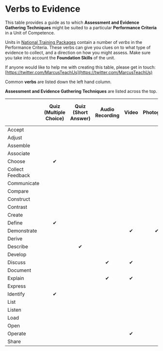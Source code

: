 # Verbs to Evidence
This table provides a guide as to which **Assessment and Evidence Gathering Techniques** might be suited to a particular **Performance Criteria** in a Unit of Competence.

Units in [National Training Packages](https://training.gov.au/Search/Training?SearchTitleOrCode=&IncludeSupersededData=false&TypeAllTrainingComponents=false&TypeTrainingPackages=true&TypeTrainingPackages=false&TypeQualifications=false&TypeAccreditedCourses=false&TypeModule=false&TypeUnitsOfCompetency=false&TypeUnitContextualisations=false&TypeSkillSets=false&nrtSearchSubmit=Search&AdvancedSearch=False&JavaScriptEnabled=true&educationLevel=-99&TaxonomyOccupation=&TaxonomyIndustrySector=&recognisedby=-99) contain a number of *verbs* in the Performance Criteria. These verbs can give you clues on to what type of evidence to collect, and a direction on how you might assess. Make sure you take into account the **Foundation Skills** of the unit.

If anyone would like to help me with creating this table, please get in touch: [https://twitter.com/MarcusTeachUs](https://twitter.com/MarcusTeachUs)

Common **verbs** are listed down the left hand column.

**Assessment and Evidence Gathering Techniques** are listed across the top.

|                  | Quiz (Multiple Choice) | Quiz (Short Answer) | Audio Recording    | Video              | Photograph         | Blog/Journal       | Asynchronous Discussion | Synchronous Discussion (Recorded) | Oral Questioning (Record Answers) | Observation (with supporting evidence) |
|------------------|:----------------------:|:-------------------:|:------------------:|:------------------:|:------------------:|:------------------:|:-----------------------:|:---------------------------------:|:---------------------------------:|:--------------------------------------:|
| Accept           |                        |                     |                    |                    |                    |                    |                         |                                   |                                   |                                        |
| Adjust           |                        |                     |                    |                    |                    |                    |                         |                                   |                                   |                                        |
| Assemble         |                        |                     |                    |                    |                    |                    |                         |                                   |                                   |                                        |
| Associate        |                        |                     |                    |                    |                    |                    |                         |                                   |                                   |                                        |
| Choose           | ✔     |                     |                    |                    |                    |                    |                         |                                   |                                   |                                        |
| Collect Feedback |                        |                     |                    |                    |                    |                    |                         |                                   |                                   |                                        |
| Communicate      |                        |                     |                    |                    |                    |                    |                         |                                   |                                   |                                        |
| Compare          |                        |                     |                    |                    |                    |                    |                         |                                   |                                   |                                        |
| Construct        |                        |                     |                    |                    |                    |                    |                         |                                   |                                   |                                        |
| Contrast         |                        |                     |                    |                    |                    |                    |                         |                                   |                                   |                                        |
| Create           |                        |                     |                    |                    |                    |                    |                         |                                   |                                   |                                        |
| Define           | ✔     |                     |                    |                    |                    |                    |                         |                                   |                                   |                                        |
| Demonstrate      |                        |                     |                    | ✔ | ✔ |                    |                         |                                   |                                   |                                        |
| Derive           |                        |                     |                    |                    |                    |                    |                         |                                   |                                   |                                        |
| Describe         |                        | ✔  |                    |                    |                    |                    |                         |                                   |                                   |                                        |
| Develop          |                        |                     |                    |                    |                    |                    |                         |                                   |                                   |                                        |
| Discuss          |                        |                     | ✔ | ✔ |                    | ✔ | ✔      | ✔                |                                   |                                        |
| Document         |                        |                     |                    |                    |                    |                    |                         |                                   |                                   |                                        |
| Explain          |                        |                     | ✔ | ✔ |                    | ✔ | ✔      | ✔                | ✔                |                                        |
| Express          |                        |                     |                    |                    |                    |                    |                         |                                   |                                   |                                        |
| Identify         | ✔     |                     |                    |                    |                    |                    |                         |                                   |                                   |                                        |
| List             |                        |                     |                    |                    |                    |                    |                         |                                   |                                   |                                        |
| Listen           |                        |                     |                    |                    |                    |                    |                         |                                   |                                   |                                        |
| Load             |                        |                     |                    |                    |                    |                    |                         |                                   |                                   |                                        |
| Open             |                        |                     |                    |                    |                    |                    |                         |                                   |                                   |                                        |
| Operate          |                        |                     |                    | ✔ |                    |                    |                         |                                   |                                   | ✔                     |
| Share            |                        |                     |                    |                    |                    |                    |                         |                                   |                                   |                                        |
